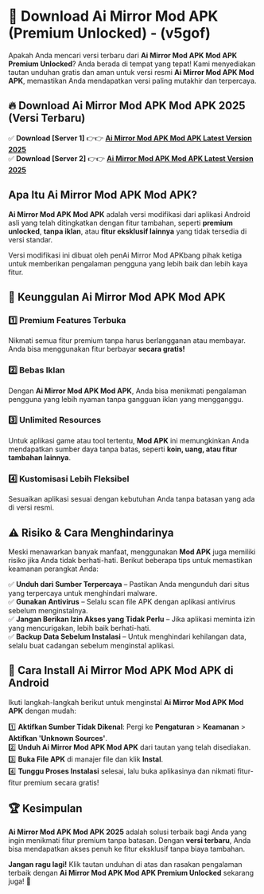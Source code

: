 

# 🎯 Download Ai Mirror Mod APK (Premium Unlocked) -  (v5gof) 

Apakah Anda mencari versi terbaru dari **Ai Mirror Mod APK Mod APK Premium Unlocked**? Anda berada di tempat yang tepat! Kami menyediakan tautan unduhan gratis dan aman untuk versi resmi **Ai Mirror Mod APK Mod APK**, memastikan Anda mendapatkan versi paling mutakhir dan terpercaya.

## 🔥 Download Ai Mirror Mod APK Mod APK 2025 (Versi Terbaru)

✅ **Download [Server 1]** 👉👉 [**Ai Mirror Mod APK Mod APK Latest Version 2025**](https://apkcomod.com?title=Ai_Mirror_Mod_APK)  
✅ **Download [Server 2]** 👉👉 [**Ai Mirror Mod APK Mod APK Latest Version 2025**](https://apkcomod.com?title=Ai_Mirror_Mod_APK)  

## Apa Itu Ai Mirror Mod APK Mod APK?

**Ai Mirror Mod APK Mod APK** adalah versi modifikasi dari aplikasi Android asli yang telah ditingkatkan dengan fitur tambahan, seperti **premium unlocked**, **tanpa iklan**, atau **fitur eksklusif lainnya** yang tidak tersedia di versi standar.

Versi modifikasi ini dibuat oleh penAi Mirror Mod APKbang pihak ketiga untuk memberikan pengalaman pengguna yang lebih baik dan lebih kaya fitur.

## 🎯 Keunggulan Ai Mirror Mod APK Mod APK

### 1️⃣ Premium Features Terbuka
Nikmati semua fitur premium tanpa harus berlangganan atau membayar. Anda bisa menggunakan fitur berbayar **secara gratis!**

### 2️⃣ Bebas Iklan
Dengan **Ai Mirror Mod APK Mod APK**, Anda bisa menikmati pengalaman pengguna yang lebih nyaman tanpa gangguan iklan yang mengganggu.

### 3️⃣ Unlimited Resources
Untuk aplikasi game atau tool tertentu, **Mod APK** ini memungkinkan Anda mendapatkan sumber daya tanpa batas, seperti **koin, uang, atau fitur tambahan lainnya**.

### 4️⃣ Kustomisasi Lebih Fleksibel
Sesuaikan aplikasi sesuai dengan kebutuhan Anda tanpa batasan yang ada di versi resmi.

## ⚠️ Risiko & Cara Menghindarinya

Meski menawarkan banyak manfaat, menggunakan **Mod APK** juga memiliki risiko jika Anda tidak berhati-hati. Berikut beberapa tips untuk memastikan keamanan perangkat Anda:

✅ **Unduh dari Sumber Terpercaya** – Pastikan Anda mengunduh dari situs yang terpercaya untuk menghindari malware.  
✅ **Gunakan Antivirus** – Selalu scan file APK dengan aplikasi antivirus sebelum menginstalnya.  
✅ **Jangan Berikan Izin Akses yang Tidak Perlu** – Jika aplikasi meminta izin yang mencurigakan, lebih baik berhati-hati.  
✅ **Backup Data Sebelum Instalasi** – Untuk menghindari kehilangan data, selalu buat cadangan sebelum menginstal aplikasi.

## 📌 Cara Install Ai Mirror Mod APK Mod APK di Android

Ikuti langkah-langkah berikut untuk menginstal **Ai Mirror Mod APK Mod APK** dengan mudah:

1️⃣ **Aktifkan Sumber Tidak Dikenal**: Pergi ke **Pengaturan** > **Keamanan** > **Aktifkan 'Unknown Sources'**.  
2️⃣ **Unduh Ai Mirror Mod APK Mod APK** dari tautan yang telah disediakan.  
3️⃣ **Buka File APK** di manajer file dan klik **Instal**.  
4️⃣ **Tunggu Proses Instalasi** selesai, lalu buka aplikasinya dan nikmati fitur-fitur premium secara gratis!

## 🏆 Kesimpulan

**Ai Mirror Mod APK Mod APK 2025** adalah solusi terbaik bagi Anda yang ingin menikmati fitur premium tanpa batasan. Dengan **versi terbaru**, Anda bisa mendapatkan akses penuh ke fitur eksklusif tanpa biaya tambahan.

**Jangan ragu lagi!** Klik tautan unduhan di atas dan rasakan pengalaman terbaik dengan **Ai Mirror Mod APK Mod APK Premium Unlocked** sekarang juga! 🚀


